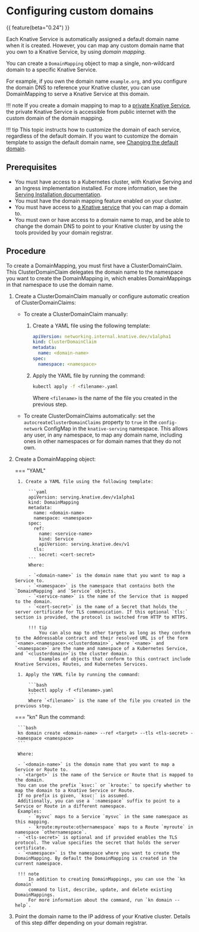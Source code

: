 # Configuring custom domains

{{ feature(beta="0.24") }}

Each Knative Service is automatically assigned a default domain name when it is created. However, you can map any custom domain name that you own to a Knative Service, by using _domain mapping_.

You can create a `DomainMapping` object to map a single, non-wildcard domain to a specific Knative Service.

For example, if you own the domain name `example.org`, and you configure the domain DNS to reference your Knative cluster, you can use DomainMapping to
serve a Knative Service at this domain.

!!! note
    If you create a domain mapping to map to a [private Knative Service](private-services.md),
    the private Knative Service is accessible from public internet with the custom domain of the domain mapping.

!!! tip
    This topic instructs how to customize the domain of each service, regardless of the default domain.
    If you want to customize the domain template to assign the default domain name,
    see [Changing the default domain](../using-a-custom-domain.md).

## Prerequisites

- You must have access to a Kubernetes cluster, with Knative Serving and an Ingress implementation installed. For more information, see the [Serving Installation documentation](../../../install/serving/install-serving-with-yaml.md).
- You must have the domain mapping feature enabled on your cluster.
- You must have access to [a Knative service](creating-services.md) that you can map a domain to.
- You must own or have access to a domain name to map, and be able to change the domain DNS to point to your Knative cluster by using the tools provided by your domain registrar.

## Procedure

To create a DomainMapping, you must first have a ClusterDomainClaim. This ClusterDomainClaim
delegates the domain name to the namespace you want to create the DomainMapping in, which enables
DomainMappings in that namespace to use the domain name.

1. Create a ClusterDomainClaim manually or configure automatic creation of ClusterDomainClaims:

    * To create a ClusterDomainClaim manually:

        1. Create a YAML file using the following template:

            ```yaml
            apiVersion: networking.internal.knative.dev/v1alpha1
            kind: ClusterDomainClaim
            metadata:
              name: <domain-name>
            spec:
              namespace: <namespace>
            ```

        1. Apply the YAML file by running the command:

            ```bash
            kubectl apply -f <filename>.yaml
            ```
            Where `<filename>` is the name of the file you created in the previous step.

    * To create ClusterDomainClaims automatically: set the `autocreateClusterDomainClaims` property
    to `true` in the `config-network` ConfigMap in the `knative-serving` namespace.
    This allows any user, in any namespace, to map any domain name, including ones in other
    namespaces or for domain names that they do not own.
    <!-- insert example snippet -->

1. Create a DomainMapping object:

    === "YAML"

        1. Create a YAML file using the following template:

            ```yaml
            apiVersion: serving.knative.dev/v1alpha1
            kind: DomainMapping
            metadata:
              name: <domain-name>
              namespace: <namespace>
            spec:
              ref:
                name: <service-name>
                kind: Service
                apiVersion: serving.knative.dev/v1
              tls:
                secret: <cert-secret>
            ```
            Where:

            - `<domain-name>` is the domain name that you want to map a Service to.
            - `<namespace>` is the namespace that contains both the `DomainMapping` and `Service` objects.
            - `<service-name>` is the name of the Service that is mapped to the domain.
            - `<cert-secret>` is the name of a Secret that holds the server certificate for TLS communication. If this optional `tls:` section is provided, the protocol is switched from HTTP to HTTPS.

            !!! tip
                You can also map to other targets as long as they conform to the Addressable contract and their resolved URL is of the form `<name>.<namespace>.<clusterdomain>`, where `<name>` and `<namespace>` are the name and namespace of a Kubernetes Service, and `<clusterdomain>`is the cluster domain.
                Examples of objects that conform to this contract include Knative Services, Routes, and Kubernetes Services.

        1. Apply the YAML file by running the command:

            ```bash
            kubectl apply -f <filename>.yaml
            ```
            Where `<filename>` is the name of the file you created in the previous step.

    === "kn"
        Run the command:

        ```bash
        kn domain create <domain-name> --ref <target> --tls <tls-secret> --namespace <namespace>
        ```

        Where:

        - `<domain-name>` is the domain name that you want to map a Service or Route to.
        - `<target>` is the name of the Service or Route that is mapped to the domain.
        You can use the prefix `ksvc:` or `kroute:` to specify whether to map the domain to a Knative Service or Route.
        If no prefix is given, `ksvc:` is assumed.
        Additionally, you can use a `:namespace` suffix to point to a Service or Route in a different namespace.
        Examples:
            - `mysvc` maps to a Service `mysvc` in the same namespace as this mapping.
            - `kroute:myroute:othernamespace` maps to a Route `myroute` in namespace `othernamespace`.
        - `<tls-secret>` is optional and if provided enables the TLS protocol. The value specifies the secret that holds the server certificate.
        - `<namespace>` is the namespace where you want to create the DomainMapping. By default the DomainMapping is created in the current namespace.

        !!! note
            In addition to creating DomainMappings, you can use the `kn domain`
            command to list, describe, update, and delete existing DomainMappings.
            For more information about the command, run `kn domain --help`.

1. Point the domain name to the IP address of your Knative cluster. Details of this step differ
depending on your domain registrar.
